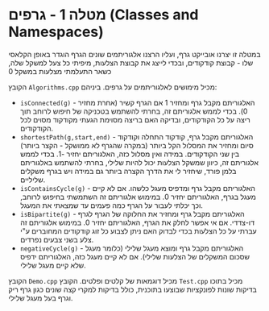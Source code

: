 # מטלה 1 - גרפים (Classes and Namespaces)

במטלה זו יצרנו אובייקט גרף, ועליו הרצנו אלגוריתמים שונים
הגרף הוגדר באופן הקלאסי שלו - קבוצת קודקודים, ובכדי לייצג את קבוצת הצלעות, מיפיתי כל צעל למשקל שלה, כשאר התעלמתי מצלעות במשקל 0

הקובץ `Algorithms.cpp` מכיל מימושים לאלגוריתמים על גרפים. ביניהם:

- `isConnected(g)` - האלגוריתם מקבל גרף ומחזיר 1 אם הגרף קשיר (אחרת מחזיר 0). בכדי לממש אלגוריתם זה, בחרתי להשתמש בטכניקה של חיפוש לרוחב תוך ריצה על כל הקודקודים, ובדיקה האם בריצה מסוימת הגעתי מקודקוד מסוים לכל הקודקודים.
- `shortestPath(g,start,end)` - האלגוריתם מקבל גרף, קודקוד התחלה וקודקוד סיום ומחזיר את המסלול הקל ביותר (במקרה שהגרף לא ממושקל - הקצר ביותר) בין שני הקודקודים. במידה ואין מסלול כזה, האלגוריתם יחזיר -1. בכדי לממש אלגוריתם זה, כיוון שמשקל הצלעות יכול להיות שלילי, בחרתי להשתמש באלגוריתם בלמן פורד, שיחזיר לי את הדרך הקצרה ביותר גם במידה ויש בגרף משקלים שליליים.
- `isContainsCycle(g)` - האלגוריתם מקבל גרף ומדפיס מעגל כלשהו. אם לא קיים מעגל בגרף, האלגוריתם יחזיר 0. במימוש אלגוריתם זה השתמשתי בחיפוש לרוחב, וכך יכלתי לעבור על הגרף כמה פעמים עד שמצאתי את המעגל.
- `isBipartite(g)` - האלגוריתם מקבל גרף ומחזיר את החלוקה של הגרף לגרף דו-צדדי. אם אי אפשר לחלק את הגרף, האלגוריתם יחזיר 0. במימוש אלגוריתם זה עברתי על כל הצלעות בכדי לבדוק האם ניתן לצבוע כל זוג קודקודים המחוברים ע"י צלע בשני צבעים נפרדים.
- `negativeCycle(g)` - האלגוריתם מקבל גרף ומוצא מעגל שלילי (כלומר מעגל שסכום המשקלים של הצלעות שלילי). אם לא קיים מעגל כזה, האלגוריתם ידפיס שלא קיים מעגל שלילי.

הקובץ `Demo.cpp` מכיל דוגמאות של קלטים ופלטים.
הקובץ `Test.cpp` מכיל בתוכו בדיקות שונות לפונקציות שבוצעו בתוכנית, כולל בדיקות למקרי קצה שונים כגון גרף ריק וגרף בעל מעגל שלילי.
  
